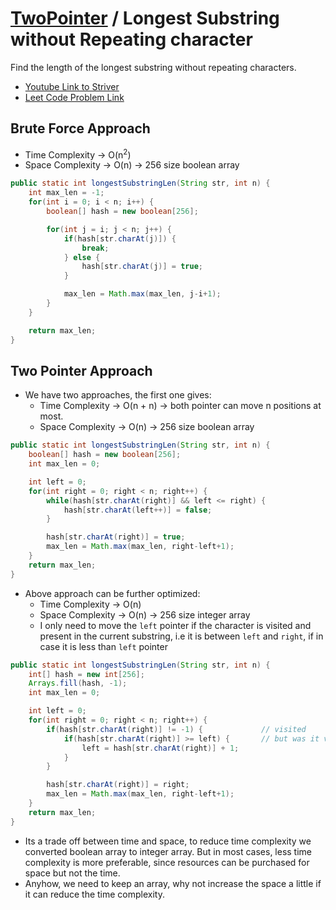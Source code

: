 # [TwoPointer](./twoPointer.md) / Longest Substring without Repeating character

Find the length of the longest substring without repeating characters.

-   [Youtube Link to Striver](https://www.youtube.com/watch?v=-zSxTJkcdAo&list=PLgUwDviBIf0q7vrFA_HEWcqRqMpCXzYAL&index=3)
-   [Leet Code Problem Link](https://leetcode.com/problems/longest-substring-without-repeating-characters/description/)

## Brute Force Approach

-   Time Complexity -> O(n<sup>2</sup>)
-   Space Complexity -> O(n) -> 256 size boolean array

```java
public static int longestSubstringLen(String str, int n) {
    int max_len = -1;
    for(int i = 0; i < n; i++) {
        boolean[] hash = new boolean[256];

        for(int j = i; j < n; j++) {
            if(hash[str.charAt(j)]) {
                break;
            } else {
                hash[str.charAt(j)] = true;
            }

            max_len = Math.max(max_len, j-i+1);
        }
    }

    return max_len;
}
```

## Two Pointer Approach

-   We have two approaches, the first one gives:
    -   Time Complexity -> O(n + n) -> both pointer can move n positions at most.
    -   Space Complexity -> O(n) -> 256 size boolean array

```java
public static int longestSubstringLen(String str, int n) {
    boolean[] hash = new boolean[256];
    int max_len = 0;

    int left = 0;
    for(int right = 0; right < n; right++) {
        while(hash[str.charAt(right)] && left <= right) {
            hash[str.charAt(left++)] = false;
        }

        hash[str.charAt(right)] = true;
        max_len = Math.max(max_len, right-left+1);
    }
    return max_len;
}
```

-   Above approach can be further optimized:
    -   Time Complexity -> O(n)
    -   Space Complexity -> O(n) -> 256 size integer array
    -   I only need to move the `left` pointer if the character is visited and present in the current substring, i.e it is between `left` and `right`, if in case it is less than `left` pointer

```java
public static int longestSubstringLen(String str, int n) {
    int[] hash = new int[256];
    Arrays.fill(hash, -1);
    int max_len = 0;

    int left = 0;
    for(int right = 0; right < n; right++) {
        if(hash[str.charAt(right)] != -1) {             // visited
            if(hash[str.charAt(right)] >= left) {       // but was it visited in current substring, i.e between left & right pointer
                left = hash[str.charAt(right)] + 1;
            }
        }

        hash[str.charAt(right)] = right;
        max_len = Math.max(max_len, right-left+1);
    }
    return max_len;
}
```

-   Its a trade off between time and space, to reduce time complexity we converted boolean array to integer array. But in most cases, less time complexity is more preferable, since resources can be purchased for space but not the time.
-   Anyhow, we need to keep an array, why not increase the space a little if it can reduce the time complexity.
